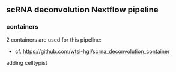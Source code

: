 ## scRNA deconvolution Nextflow pipeline

### containers

2 containers are used for this pipeline:    
- cf. https://github.com/wtsi-hgi/scrna_deconvolution_container

adding celltypist
